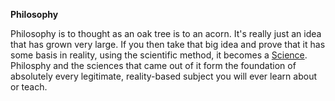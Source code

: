 **Philosophy**

Philosophy is to thought as an oak tree is to an acorn. It's really just an idea that has grown very large. If you then take that big idea and prove that it has some basis in reality, using the scientific method, it becomes a [Science](../Science). Philosphy and the sciences that came out of it form the foundation of absolutely every legitimate, reality-based subject you will ever learn about or teach.
